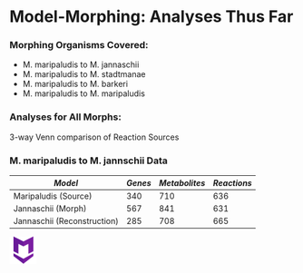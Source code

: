 # Model-Morphing: Analyses Thus Far

### Morphing Organisms Covered:
* M. maripaludis to M. jannaschii
* M. maripaludis to M. stadtmanae
* M. maripaludis to M. barkeri
* M. maripaludis to M. maripaludis

### Analyses for All Morphs:
3-way Venn comparison of Reaction Sources


### M. maripaludis to M. jannschii Data
 | *Model*                     | *Genes* | *Metabolites* | *Reactions* | 
 | --------------------------- | --------| ------------- | ----------- | 
 | Maripaludis (Source)        | 340     | 710           |         636 | 
 | Jannaschii (Morph)          | 567     | 841           | 631         | 
 | Jannaschii (Reconstruction) | 285     | 708           | 665         | 



![alt text](https://github.com/adam-p/markdown-here/raw/master/src/common/images/icon48.png "Logo Title Text 1")
